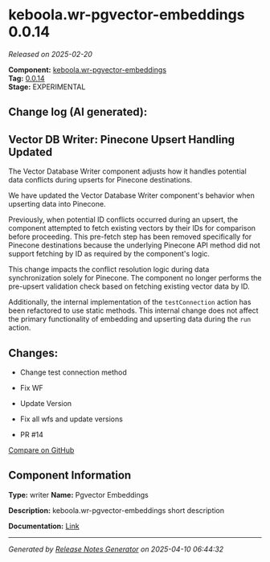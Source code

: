 #  keboola.wr-pgvector-embeddings 0.0.14

_Released on 2025-02-20_

**Component:** [keboola.wr-pgvector-embeddings](https://github.com/keboola/component-embeddings-v2)  
**Tag:** [0.0.14](https://github.com/keboola/component-embeddings-v2/releases/tag/0.0.14)  
**Stage:** EXPERIMENTAL


## Change log (AI generated):
## Vector DB Writer: Pinecone Upsert Handling Updated
The Vector Database Writer component adjusts how it handles potential data conflicts during upserts for Pinecone destinations.

We have updated the Vector Database Writer component's behavior when upserting data into Pinecone.

Previously, when potential ID conflicts occurred during an upsert, the component attempted to fetch existing vectors by their IDs for comparison before proceeding. This pre-fetch step has been removed specifically for Pinecone destinations because the underlying Pinecone API method did not support fetching by ID as required by the component's logic.

This change impacts the conflict resolution logic during data synchronization solely for Pinecone. The component no longer performs the pre-upsert validation check based on fetching existing vector data by ID.

Additionally, the internal implementation of the `testConnection` action has been refactored to use static methods. This internal change does not affect the primary functionality of embedding and upserting data during the `run` action.



## Changes:



- Change test connection method 




- Fix WF 




- Update Version 






- Fix all wfs and update versions 




- PR #14 



[Compare on GitHub](https://github.com/keboola/component-embeddings-v2/compare/0.0.13...0.0.14)



## Component Information
**Type:** writer
**Name:** Pgvector Embeddings

**Description:** keboola.wr-pgvector-embeddings short description


**Documentation:** [Link](https://github.com/keboola/component-embeddings-v2/blob/master/README.md)



---
_Generated by [Release Notes Generator](https://github.com/keboola/release-notes-generator)
on 2025-04-10 06:44:32_
